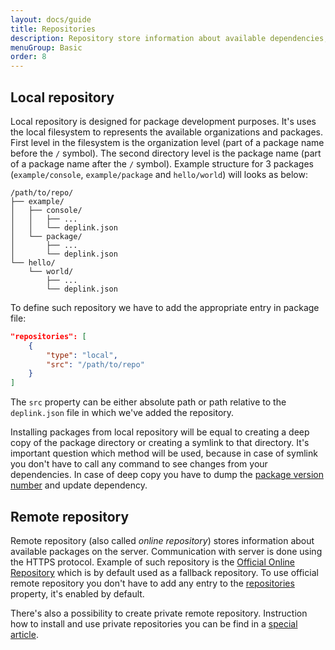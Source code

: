 ```yaml
---
layout: docs/guide
title: Repositories
description: Repository store information about available dependencies, their versions and source code or location from which this source code can be downloaded.
menuGroup: Basic
order: 8
---
```


Local repository
----------------

Local repository is designed for package development purposes. It's uses the local filesystem to represents the available organizations and packages. First level in the filesystem is the organization level (part of a package name before the `/` symbol). The second directory level is the package name (part of a package name after the `/` symbol). Example structure for 3 packages (`example/console`, `example/package` and `hello/world`) will looks as below:

```
/path/to/repo/
├── example/
│   ├── console/
│   │   ├── ...
│   │   └── deplink.json
│   └── package/
│       ├── ...
│       └── deplink.json
└── hello/
    └── world/
        ├── ...
        └── deplink.json
```

To define such repository we have to add the appropriate entry in package file:

```json
"repositories": [
    {
        "type": "local",
        "src": "/path/to/repo"
    }
]
```

The `src` property can be either absolute path or path relative to the `deplink.json` file in which we've added the repository.

Installing packages from local repository will be equal to creating a deep copy of the package directory or creating a symlink to that directory. It's important question which method will be used, because in case of symlink you don't have to call any command to see changes from your dependencies. In case of deep copy you have to dump the [package version number](/docs/guide/package-file#version) and update dependency.

Remote repository
-----------------

Remote repository (also called *online repository*) stores information about available packages on the server. Communication with server is done using the HTTPS protocol. Example of such repository is the [Official Online Repository](https://repo.deplink.org) which is by default used as a fallback repository. To use official remote repository you don't have to add any entry to the [repositories](/docs/guide/package-file#repositories) property, it's enabled by default.

There's also a possibility to create private remote repository. Instruction how to install and use private repositories you can be find in a [special article](/docs/guide/private-repository).
